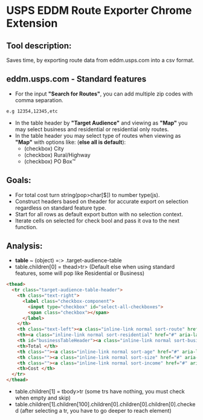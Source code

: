 # USPS EDDM Route Exporter Chrome Extension

## Tool description:
Saves time, by exporting route data from eddm.usps.com into a csv format.


## eddm.usps.com - Standard features
- For the input **"Search for Routes"**, you can add multiple zip codes with comma separation.
```bash
e.g 12354,12345,etc
```
- In the table header by **"Target Audience"** and viewing as **"Map"** you may select business and residential or residential only routes.
- In the table header you may select type of routes when viewing as **"Map"** with options like: (**else all is default**):
  - (checkbox) City
  - (checkbox) Rural/Highway
  - (checkbox) PO Box™

## Goals:
- For total cost turn string(pop>char[$]) to number type(js).
- Construct headers based on theader for accurate export on selection regardless on standard feature type.
- Start for all rows as default export button with no selection context.
- Iterate cells on selected for check bool and pass it ova to the next function.

## Analysis:
- **table** ~ (object) =:> .target-audience-table
- table.children[0] = thead>tr> (Default else when using standard features, some will pop like Residential or Business)
```html
<thead>
  <tr class="target-audience-table-header">
    <th class="text-right">
      <label class="checkbox-component">
        <input type="checkbox" id="select-all-checkboxes">
        <span class="checkbox"></span>
      </label>
    </th>
    <th class="text-left"><a class="inline-link normal sort-route" href="#" aria-label="Sort column order by Route">Route <img src="images/sort-icon.svg" alt="Sort icon"></a></th>
    <th><a class="inline-link normal sort-residential" href="#" aria-label="Sort column order by Residential">Residential <img src="images/sort-icon.svg" alt="Sort icon"></a></th>
    <th id="businessTableHeader"><a class="inline-link normal sort-business" href="#" aria-label="Sort column order by Business">Business <img src="images/sort-icon.svg" alt="Sort icon"></a></th>
    <th>Total </th>
    <th class=""><a class="inline-link normal sort-age" href="#" aria-label="Sort column order by Age">Age: <span id="lowerAgeTable">25</span>-<span id="upperAgeTable">34</span> <img src="images/sort-icon.svg" alt="Sort icon"></a></th>
    <th class=""><a class="inline-link normal sort-size" href="#" aria-label="Sort column order by Size">Size <img src="images/sort-icon.svg" alt="Sort icon"></a></th>
    <th class=""><a class="inline-link normal sort-income" href="#" aria-label="Sort column order by Income">Income <img src="images/sort-icon.svg" alt="Sort icon"></a></th>
    <th>Cost </th>
  </tr>
</thead>
```
- table.children[1] = tbody>tr (some trs have nothing, you must check when empty and skip)
- table.children[1].children[100].children[0].children[0].children[0].checked (after selecting a tr, you have to go deeper to reach element)

